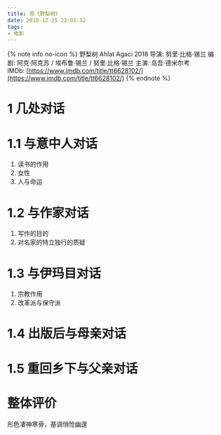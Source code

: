 ```yaml
---
title: 观《野梨树》
date: 2018-12-25 22:01:52
tags:
- 电影
---
```

{% note info no-icon %}
野梨树 Ahlat Agaci 2018
导演: 努里·比格·锡兰 
编剧: 阿克·阿克苏 / 埃布鲁·锡兰 / 努里·比格·锡兰 
主演: 岛吾·德米尔考
IMDb: [https://www.imdb.com/title/tt6628102/](https://www.imdb.com/title/tt6628102/)
{% endnote %}
# 1 几处对话
# 1.1 与意中人对话 
1. 读书的作用
2. 女性
3. 人与命运
# 1.2 与作家对话
1. 写作的目的
2. 对名家的特立独行的质疑
# 1.3 与伊玛目对话
1. 宗教作用
2. 改革派与保守派
# 1.4 出版后与母亲对话
# 1.5 重回乡下与父亲对话
# 整体评价
形色凄神寒骨，基调悄怆幽邃